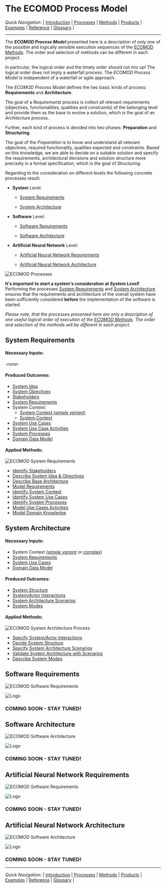 # The ECOMOD Process Model


_Quick Navigation:_ | [Introduction](index.md) | [Processes](processes.md) | [Methods](methods.md) | [Products](products.md) | [Examples](examples.md) | [Reference](quick-reference.md) | [Glossary](glossary.md) |

---


The **_ECOMOD Process Model_** presented here is a description of only one of the possible and logically sensible execution sequences of the [ECOMOD Methods](methods.md). The order and selection of methods can be different in each project.

In particular, the logical order and the timely order should not mix up! The logical order does not imply a waterfall process. The _ECOMOD Process Model_ is independent of a waterfall or agile approach.


The _ECOMOD Process Model_ defines the two basic kinds of process: **Requirements** and **Architecture**.

The goal of a _Requirements_ process is collect all relevant requirements (objectives, functionalities, qualities and constraints) of the belonging level and provide them as the base to evolve a solution, which is the goal of an _Architecture_ process.

Further, each kind of process is devided into two phases: **Preparation** and **Structuring**.

The goal of the _Preparation_ is to know and understand all relevant objectives, required functionality, qualities expected and constraints. 
Based on this knowledge, we are able to decide on a suitable solution and specify the requirements, architectural decisions and solution structure more precisely in a formal specification, which is the goal of _Structuring_.


Regarding to the consideration on different levels the following concrete processes result:

+ **System** Level:

  + [System Requirements](#system-requirements)

  + [System Architecture](#system-architecture)

+ **Software** Level:

  + [Software Requirements](#software-requirements)

  + [Software Architecture](#software-architecture)

+ **Artificial Neural Network** Level:

  + [Artificial Neural Network Requirements](#artificial-neural-network-requirements)

  + [Artificial Neural Network Architecture](#artificial-neural-network-architecture)


![ECOMOD Processes](images/en-ecomod-processes-level2-overview.png)


**It's important to start a system's consideration at _System Level_!**
Performing the processes [System Requirements](#system-requirements) and [System Architecture](#system-architecture) ensures that the requirements and architecture of the overall system have been sufficiently considered **before** the implementation of the software is started.


_Please note, that the processes presented here are only a description of one useful logical order of execution of the [ECOMOD Methods](methods.md). The order and selection of the methods will be different in each project._


## System Requirements

#### Necessary Inputs:

_-none-_

#### Produced Outcomes:

+ [System Idea](product_system-idea.md)
+ [System Objectives](product_system-objectives.md)
+ [Stakeholders](product_stakeholders.md)
+ [System Requirements](product_system-requirements.md)
+ System Context:
  + [System Context (_simple variant_)](product_system-context-simple.md)
  + [System Context](product_system-context.md)
+ [System Use Cases](product_system-usecases.md)
+ [System Use Case Activities](product_system-usecaseactivities.md)
+ [System Processes](product_system-processes.md)
+ [Domain Data Model](product_domain-data-model.md)

#### Applied Methods:

![ECOMOD System Requirements](images/en-ecomod-process-system-requirements.png)

+ [Identify Stakeholders](method_stakeholders.md)
+ [Describe System Idea & Objectives](method_system-idea-objectives.md)
+ [Describe Base Architecture](method_base-architecture.md)
+ [Model Requirements](method_system-requirements.md)
+ [Identify System Context](method_system-context.md)
+ [Identify System Use Cases](method_system-usecases.md)
+ [Identify System Processes](method_system-processes.md)
+ [Model Use Cases Activities](method_system-usecases-activities.md)
+ [Model Domain Knowledge](method_domain-data-model.md)



## System Architecture

#### Necessary Inputs:

+ System Context ([_simple variant_](product_system-context-simple.md) or [complex](product_system-context.md))
+ [System Requirements](product_system-requirements.md)
+ [System Use Cases](product_system-usecases.md)
+ [Domain Data Model](product_domain-data-model.md)


#### Produced Outcomes:

+ [System Structure](product_system-architecture.md)
+ [System/Actor Interactions](product_system-interactions.md)
+ [System Architecture Scenarios](product_system-scenarios.md)
+ [System Modes](product_system-modes.md)


#### Applied Methods:

![ECOMOD System Architecture Process](images/en-ecomod-process-system-architecture.png)

+ [Specify System/Actor Interactions](method_system-interactions.md)
+ [Decide System Structure](method_system-architecture.md)
+ [Specify System Architecture Scenarios](method_system-scenarios.md)
+ [Validate System Architecture with Scenarios](method_system-architecture-validation.md)
+ [Describe System Modes](method_system-modes.md)


## Software Requirements

![ECOMOD Software Requirements](images/en-ecomod-process-software-requirements.png)

![Logo](images/_under-construction_.jpg)

### COMING SOON - STAY TUNED! ###


## Software Architecture

![ECOMOD Software Architecture](images/en-ecomod-process-software-architecture.png)

![Logo](images/_under-construction_.jpg)

### COMING SOON - STAY TUNED! ###


## Artificial Neural Network Requirements

![ECOMOD Software Requirements](images/en-ecomod-process-ann-requirements.png)

![Logo](images/_under-construction_.jpg)

### COMING SOON - STAY TUNED! ###


## Artificial Neural Network Architecture

![ECOMOD Software Architecture](images/en-ecomod-process-ann-architecture.png)

![Logo](images/_under-construction_.jpg)

### COMING SOON - STAY TUNED! ###



---
_Quick Navigation:_ | [Introduction](index.md) | [Processes](processes.md) | [Methods](methods.md) | [Products](products.md) | [Examples](examples.md) | [Reference](quick-reference.md) | [Glossary](glossary.md) |
